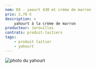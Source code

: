```yaml
---
nom: E6 - yaourt 430 ml crème de marron
prix: 2,70 €
description: >
    yahourt à la crème de marron
producteur: Jarouilles
contrats: produit-laitiers
tags: 
    - produit laitier
    - yahourt
---
```


![photo du yahourt](./media/yahourt.jpg)